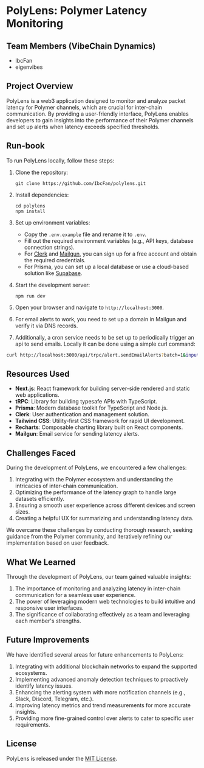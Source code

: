 # PolyLens: Polymer Latency Monitoring

## Team Members (VibeChain Dynamics)
- IbcFan
- eigenvibes

## Project Overview
PolyLens is a web3 application designed to monitor and analyze packet latency for Polymer channels, which are crucial for inter-chain communication. By providing a user-friendly interface, PolyLens enables developers to gain insights into the performance of their Polymer channels and set up alerts when latency exceeds specified thresholds.

## Run-book
To run PolyLens locally, follow these steps:

1. Clone the repository:
   ```
   git clone https://github.com/IbcFan/polylens.git
   ```

2. Install dependencies:
   ```
   cd polylens
   npm install
   ```

3. Set up environment variables:
   - Copy the `.env.example` file and rename it to `.env`. 
   - Fill out the required environment variables (e.g., API keys, database connection strings).
   - For [Clerk](clerk.com) and [Mailgun](https:/mailgun.com/), you can sign up for a free account and obtain the required credentials.
   - For Prisma, you can set up a local database or use a cloud-based solution like [Supabase](https://supabase.com/).

4. Start the development server:
   ```
   npm run dev
   ```

5. Open your browser and navigate to `http://localhost:3000`.

6. For email alerts to work, you need to set up a domain in Mailgun and verify it via DNS records.

7. Additionally, a cron service needs to be set up to periodically trigger an api to send emails.
Locally it can be done using a simple curl command:
```bash
curl http://localhost:3000/api/trpc/alert.sendEmailAlerts?batch=1&input={} 
```

## Resources Used
- **Next.js**: React framework for building server-side rendered and static web applications.
- **tRPC**: Library for building typesafe APIs with TypeScript.
- **Prisma**: Modern database toolkit for TypeScript and Node.js.
- **Clerk**: User authentication and management solution.
- **Tailwind CSS**: Utility-first CSS framework for rapid UI development.
- **Recharts**: Composable charting library built on React components.
- **Mailgun**: Email service for sending latency alerts.

## Challenges Faced
During the development of PolyLens, we encountered a few challenges:

1. Integrating with the Polymer ecosystem and understanding the intricacies of inter-chain communication.
2. Optimizing the performance of the latency graph to handle large datasets efficiently.
3. Ensuring a smooth user experience across different devices and screen sizes.
4. Creating a helpful UX for summarizing and understanding latency data.

We overcame these challenges by conducting thorough research, seeking guidance from the Polymer community, and iteratively refining our implementation based on user feedback.

## What We Learned
Through the development of PolyLens, our team gained valuable insights:

1. The importance of monitoring and analyzing latency in inter-chain communication for a seamless user experience.
2. The power of leveraging modern web technologies to build intuitive and responsive user interfaces.
3. The significance of collaborating effectively as a team and leveraging each member's strengths.

## Future Improvements
We have identified several areas for future enhancements to PolyLens:

1. Integrating with additional blockchain networks to expand the supported ecosystems.
2. Implementing advanced anomaly detection techniques to proactively identify latency issues.
3. Enhancing the alerting system with more notification channels (e.g., Slack, Discord, Telegram, etc.).
4. Improving latency metrics and trend measurements for more accurate insights.
5. Providing more fine-grained control over alerts to cater to specific user requirements.

## License
PolyLens is released under the [MIT License](https://opensource.org/licenses/MIT).